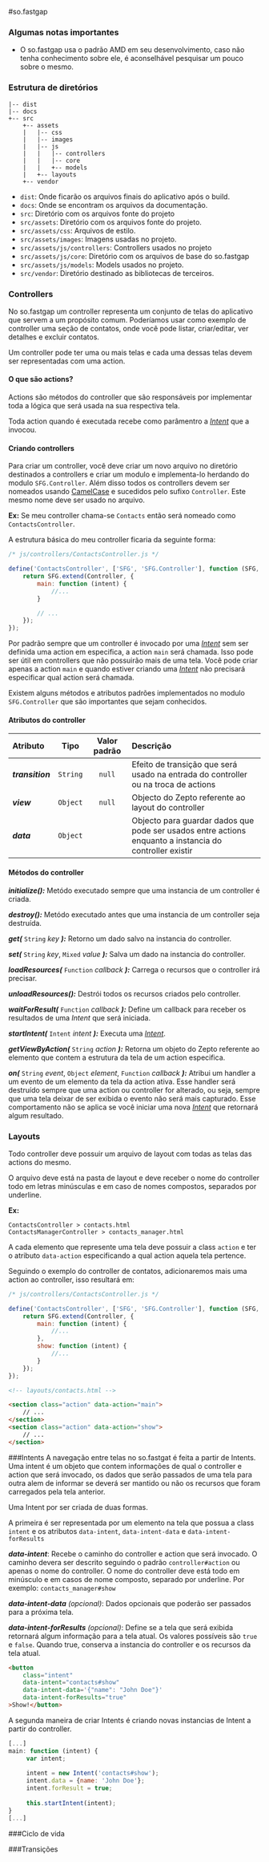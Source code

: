 #so.fastgap

### Algumas notas importantes
- O so.fastgap usa o padrão AMD em seu desenvolvimento, caso não tenha conhecimento sobre ele, é aconselhável pesquisar um pouco sobre o mesmo. 

### Estrutura de diretórios

```
|-- dist
|-- docs
+-- src
    +-- assets
    |   |-- css
    |   |-- images
    |   |-- js
    |   |   |-- controllers
    |   |   |-- core
    |   |   +-- models
    |   +-- layouts
    +-- vendor

```


- `dist`: Onde ficarão os arquivos finais do aplicativo após o build.
- `docs`: Onde se encontram os arquivos da documentação.
- `src`: Diretório com os arquivos fonte do projeto
- `src/assets`: Diretório com os arquivos fonte do projeto.
- `src/assets/css`: Arquivos de estilo.
- `src/assets/images`: Imagens usadas no projeto.
- `src/assets/js/controllers`: Controllers usados no projeto
- `src/assets/js/core`: Diretório com os arquivos de base do so.fastgap
- `src/assets/js/models`: Models usados no projeto.
- `src/vendor`: Diretório destinado as bibliotecas de terceiros.


### Controllers 

No so.fastgap um controller representa um conjunto de telas do aplicativo que servem a um propósito comum. 
Poderíamos usar como exemplo de controller uma seção de contatos, onde você pode listar, criar/editar, ver detalhes e excluir contatos.

Um controller pode ter uma ou mais telas e cada uma dessas telas devem ser representadas com uma action.

#### O que são actions?
Actions são métodos do controller que são responsáveis por implementar toda a lógica que será usada na sua respectiva tela.

Toda action quando é executada recebe como parâmentro a *[Intent](#intents)* que a invocou.
 
#### Criando controllers
Para criar um controller, você deve criar um novo arquivo no diretório destinados a controllers e criar um modulo e implementa-lo herdando do modulo `SFG.Controller`. Além disso todos os controllers devem ser nomeados usando [CamelCase](http://pt.wikipedia.org/wiki/CamelCase) e sucedidos pelo sufixo `Controller`. Este mesmo nome deve ser usado no arquivo.

**Ex:** Se meu controller chama-se `Contacts` então será nomeado como `ContactsController`.


A estrutura básica do meu controller ficaria da seguinte forma:


```javascript
/* js/controllers/ContactsController.js */

define('ContactsController', ['SFG', 'SFG.Controller'], function (SFG, Controller) {
    return SFG.extend(Controller, {
        main: function (intent) {
            //...
        }

		// ...
	});
});
```

Por padrão sempre que um controller é invocado por uma *[Intent](#intents)* sem ser definida uma action em especifica, a action `main` será chamada. Isso pode ser útil em controllers que não possuirão mais de uma tela. Você pode criar apenas a action `main` e quando estiver criando uma *[Intent](#intents)* não precisará especificar qual action será chamada.


Existem alguns métodos e atributos padrões implementados no modulo `SFG.Controller` que são importantes que sejam conhecidos.


#### Atributos do controller
| Atributo        | Tipo       | Valor padrão   | Descrição                        |
|:----------------|:----------:|:--------------:|:---------------------------------|
|***transition*** | `String`   | `null`         | Efeito de transição que será usado na entrada do controller ou na troca de actions |
|***view***       | `Object`   | `null`         | Objecto do Zepto referente ao layout do controller |
|***data***       | `Object`   |                | Objecto para guardar dados que pode ser usados entre actions enquanto a instancia do controller existir |

#### Métodos do controller

***initialize():*** Metódo executado sempre que uma instancia de um controller é criada.

***destroy():*** Metódo executado antes que uma instancia de um controller seja destruída.

***get(*** `String` *key* ***):*** Retorno um dado salvo na instancia do controller.

***set(*** `String` *key*, `Mixed` *value* ***):*** Salva um dado na instancia do controller.

***loadResources(*** `Function` *callback* ***):*** Carrega o recursos que o controller irá precisar.

***unloadResources():*** Destrói todos os recursos criados pelo controller.

***waitForResult(*** `Function` *callback* ***):*** Define um callback para receber os resultados de uma *Intent* que será iniciada.

***startIntent(*** `Intent` *intent* ***):*** Executa uma *[Intent](#intents)*.

***getViewByAction(*** `String` *action* ***):*** Retorna um objeto do Zepto referente ao elemento que contem a estrutura da tela de um action especifica.

***on(*** `String` *event*, `Object` *element*, `Function` *callback* ***):*** Atribui um handler a um evento de um elemento da tela da action ativa. Esse handler será destruído sempre que uma action ou controller for alterado, ou seja, sempre que uma tela deixar de ser exibida o evento não será mais capturado. Esse comportamento não se aplica se você iniciar uma nova *[Intent](#intents)* que retornará algum resultado.


### Layouts
Todo controller deve possuir um arquivo de layout com todas as telas das actions do mesmo. 

O arquivo deve está na pasta de layout e deve receber o nome do controller todo em letras minúsculas e em caso de nomes compostos, separados por underline.

**Ex:** 
```
ContactsController > contacts.html
ContactsManagerController > contacts_manager.html
``` 

A cada elemento que represente uma tela deve possuir a class `action` e ter o atributo `data-action` especificando a qual action aquela tela pertence.


Seguindo o exemplo do controller de contatos, adicionaremos mais uma action ao controller, isso resultará em:


```javascript
/* js/controllers/ContactsController.js */

define('ContactsController', ['SFG', 'SFG.Controller'], function (SFG, Controller) {
    return SFG.extend(Controller, {
        main: function (intent) {
            //...
        },
        show: function (intent) {
            //...
        }
	});
});
```

```html
<!-- layouts/contacts.html -->

<section class="action" data-action="main">
	// ...
</section>
<section class="action" data-action="show">
	// ...
</section>
```


###Intents
A navegação entre telas no so.fastgat é feita a partir de Intents. Uma intent é um objeto que contem informações de qual o controller e action que será invocado, os dados que serão passados de uma tela para outra alem de informar se deverá ser mantido ou não os recursos que foram carregados pela tela anterior.

Uma Intent por ser criada de duas formas.

A primeira é ser representada por um elemento na tela que possua a class `intent` e os atributos `data-intent`, `data-intent-data` e `data-intent-forResults`

***data-intent***: Recebe o caminho do controller e action que será invocado. O caminho devera ser descrito seguindo o padrão `controller#action` ou apenas o nome do controller. O nome do controller deve está todo em minúsculo e em casos de nome composto, separado por underline. Por exemplo: `contacts_manager#show`

***data-intent-data*** *(opcional)*: Dados opcionais que poderão ser passados para a próxima tela.

***data-intent-forResults*** *(opcional)*: Define se a tela que será exibida retornará algum informação para a tela atual. Os valores possíveis são `true` e `false`. Quando true, conserva a instancia do controller e os recursos da tela atual.

```html
<button 
    class="intent" 
    data-intent="contacts#show"
    data-intent-data='{"name": "John Doe"}' 
    data-intent-forResults="true"
>Show!</button>
```

A segunda maneira de criar Intents é criando novas instancias de Intent a partir do controller.

```javascript
[...]
main: function (intent) {
     var intent;
     
     intent = new Intent('contacts#show');
     intent.data = {name: 'John Doe'};
     intent.forResult = true;
     
     this.startIntent(intent);
}
[...]
```


###Ciclo de vida



###Transições


